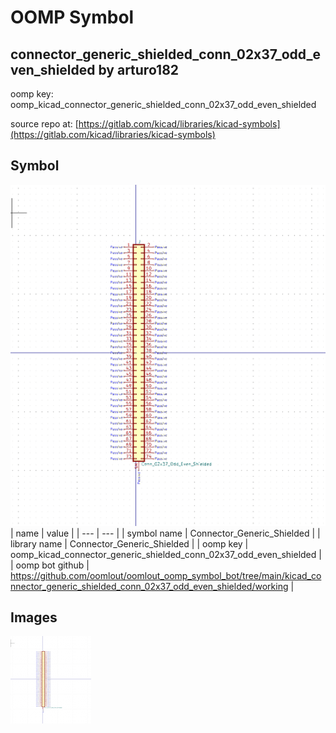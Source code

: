 # OOMP Symbol  
## connector_generic_shielded_conn_02x37_odd_even_shielded  by arturo182  
  
oomp key: oomp_kicad_connector_generic_shielded_conn_02x37_odd_even_shielded  
  
source repo at: [https://gitlab.com/kicad/libraries/kicad-symbols](https://gitlab.com/kicad/libraries/kicad-symbols)  
## Symbol  
  
[![working.png](working_600.png)](working.png)  
| name | value | 
| --- | --- | 
| symbol name | Connector_Generic_Shielded | 
| library name | Connector_Generic_Shielded | 
| oomp key | oomp_kicad_connector_generic_shielded_conn_02x37_odd_even_shielded | 
| oomp bot github | https://github.com/oomlout/oomlout_oomp_symbol_bot/tree/main/kicad_connector_generic_shielded_conn_02x37_odd_even_shielded/working | 
## Images  
  
[![working.png](working_140.png)](working.png)  
